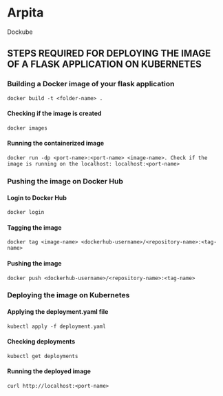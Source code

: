 # Arpita
Dockube

## STEPS REQUIRED FOR DEPLOYING THE IMAGE OF A FLASK APPLICATION ON KUBERNETES

### Building a Docker image of your flask application
```
docker build -t <folder-name> .
```
#### Checking if the image is created
```
docker images
```
#### Running the containerized image
```
docker run -dp <port-name>:<port-name> <image-name>. Check if the image is running on the localhost: localhost:<port-name>
```

### Pushing the image on Docker Hub
#### Login to Docker Hub
```
docker login
```
#### Tagging the image
```
docker tag <image-name> <dockerhub-username>/<repository-name>:<tag-name>
```
#### Pushing the image
```
docker push <dockerhub-username>/<repository-name>:<tag-name>
```
  
### Deploying the image on Kubernetes
#### Applying the deployment.yaml file
```
kubectl apply -f deployment.yaml
```
#### Checking deployments
```
kubectl get deployments
```
#### Running the deployed image
```
curl http://localhost:<port-name>
```
